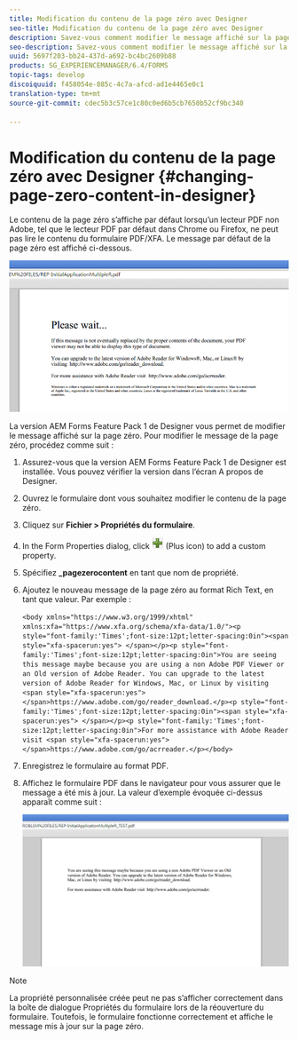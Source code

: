 ```yaml
---
title: Modification du contenu de la page zéro avec Designer
seo-title: Modification du contenu de la page zéro avec Designer
description: Savez-vous comment modifier le message affiché sur la page zéro d’un PDF XFA ouvert avec un programme de visualisation PDF non Adobe ?
seo-description: Savez-vous comment modifier le message affiché sur la page zéro d’un PDF XFA ouvert avec un programme de visualisation PDF non Adobe ?
uuid: 5697f203-bb24-437d-a692-bc4bc2609b88
products: SG_EXPERIENCEMANAGER/6.4/FORMS
topic-tags: develop
discoiquuid: f458054e-885c-4c7a-afcd-ad1e4465e0c1
translation-type: tm+mt
source-git-commit: cdec5b3c57ce1c80c0ed6b5cb7650b52cf9bc340

---
```



# Modification du contenu de la page zéro avec Designer {#changing-page-zero-content-in-designer}

Le contenu de la page zéro s’affiche par défaut lorsqu’un lecteur PDF non Adobe, tel que le lecteur PDF par défaut dans Chrome ou Firefox, ne peut pas lire le contenu du formulaire PDF/XFA. Le message par défaut de la page zéro est affiché ci-dessous.

![defaultpage0message](assets/defaultpage0message.png)

La version AEM Forms Feature Pack 1 de Designer vous permet de modifier le message affiché sur la page zéro. Pour modifier le message de la page zéro, procédez comme suit :

1. Assurez-vous que la version AEM Forms Feature Pack 1 de Designer est installée. Vous pouvez vérifier la version dans l’écran A propos de Designer.

1. Ouvrez le formulaire dont vous souhaitez modifier le contenu de la page zéro.

1. Cliquez sur **Fichier > Propriétés du formulaire**.

1. In the Form Properties dialog, click ![plus](assets/plus.png) (Plus icon) to add a custom property.

1. Spécifiez **_pagezerocontent** en tant que nom de propriété.
1. Ajoutez le nouveau message de la page zéro au format Rich Text, en tant que valeur. Par exemple :

   `<body xmlns="https://www.w3.org/1999/xhtml" xmlns:xfa="https://www.xfa.org/schema/xfa-data/1.0/"><p style="font-family:'Times';font-size:12pt;letter-spacing:0in"><span style="xfa-spacerun:yes"> </span></p><p style="font-family:'Times';font-size:12pt;letter-spacing:0in">You are seeing this message maybe because you are using a non Adobe PDF Viewer or an Old version of Adobe Reader. You can upgrade to the latest version of Adobe Reader for Windows, Mac, or Linux by visiting <span style="xfa-spacerun:yes"> </span>https://www.adobe.com/go/reader_download.</p><p style="font-family:'Times';font-size:12pt;letter-spacing:0in"><span style="xfa-spacerun:yes"> </span></p><p style="font-family:'Times';font-size:12pt;letter-spacing:0in">For more assistance with Adobe Reader visit <span style="xfa-spacerun:yes"> </span>https://www.adobe.com/go/acrreader.</p></body>`

1. Enregistrez le formulaire au format PDF.

1. Affichez le formulaire PDF dans le navigateur pour vous assurer que le message a été mis à jour. La valeur d’exemple évoquée ci-dessus apparaît comme suit : 

   ![changedmessage](assets/changedmessage.png)

>[!NOTE]
>
>La propriété personnalisée créée peut ne pas s’afficher correctement dans la boîte de dialogue Propriétés du formulaire lors de la réouverture du formulaire. Toutefois, le formulaire fonctionne correctement et affiche le message mis à jour sur la page zéro.

